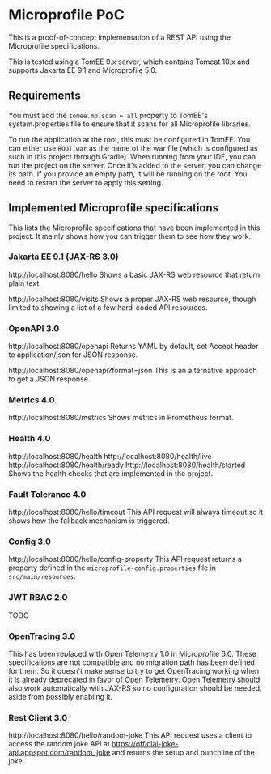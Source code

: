 # Microprofile PoC

This is a proof-of-concept implementation of a REST API using the Microprofile specifications.

This is tested using a TomEE 9.x server, which contains Tomcat 10.x and supports Jakarta EE 9.1 and Microprofile 5.0.

## Requirements
You must add the `tomee.mp.scan = all` property to TomEE's system.properties file to ensure that it scans for all Microprofile libraries.

To run the application at the root, this must be configured in TomEE. You can either use `ROOT.war` as the name of the war file (which is configured as such in this project through Gradle). 
When running from your IDE, you can run the project on the server. Once it's added to the server, you can change its path. If you provide an empty path, it will be running on the root. You need to restart the server to apply this setting.

## Implemented Microprofile specifications
This lists the Microprofile specifications that have been implemented in this project. It mainly shows how you can trigger them to see how they work.

### Jakarta EE 9.1 (JAX-RS 3.0)
http://localhost:8080/hello
Shows a basic JAX-RS web resource that return plain text.

http://localhost:8080/visits
Shows a proper JAX-RS web resource, though limited to showing a list of a few hard-coded API resources.

### OpenAPI 3.0
http://localhost:8080/openapi
Returns YAML by default, set Accept header to application/json for JSON response.

http://localhost:8080/openapi?format=json
This is an alternative approach to get a JSON response.

### Metrics 4.0
http://localhost:8080/metrics
Shows metrics in Prometheus format.

### Health 4.0
http://localhost:8080/health
http://localhost:8080/health/live
http://localhost:8080/health/ready
http://localhost:8080/health/started
Shows the health checks that are implemented in the project.

### Fault Tolerance 4.0
http://localhost:8080/hello/timeout
This API request will always timeout so it shows how the fallback mechanism is triggered.

### Config 3.0
http://localhost:8080/hello/config-property
This API request returns a property defined in the `microprofile-config.properties` file in `src/main/resources`. 

### JWT RBAC 2.0
TODO

### OpenTracing 3.0
This has been replaced with Open Telemetry 1.0 in Microprofile 6.0. These specifications are not compatible and no migration path has been defined for them. So it doesn't make sense to try to get OpenTracing working when it is already deprecated in favor of Open Telemetry. Open Telemetry should also work automatically with JAX-RS so no configuration should be needed, aside from possibly enabling it.

### Rest Client 3.0
http://localhost:8080/hello/random-joke
This API request uses a client to access the random joke API at https://official-joke-api.appspot.com/random_joke and returns the setup and punchline of the joke.
